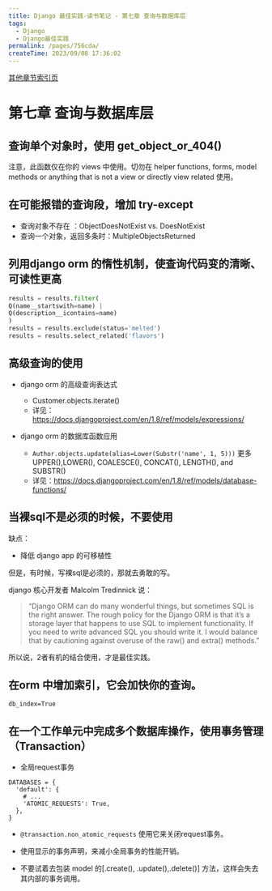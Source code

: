 ```yaml
---
title: Django 最佳实践-读书笔记 - 第七章 查询与数据库层
tags:
  - Django
  - Django最佳实践
permalink: /pages/756cda/
createTime: 2023/09/08 17:36:02
---
```


[其他章节索引页](/pages/39558d/)

# 第七章 查询与数据库层

## 查询单个对象时，使用 get_object_or_404()

注意，此函数仅在你的 views 中使用。切勿在 helper functions, forms, model methods or anything that is not a view
or directly view related 使用。

## 在可能报错的查询段，增加 try-except

- 查询对象不存在 ：ObjectDoesNotExist vs. DoesNotExist
- 查询一个对象，返回多条时：MultipleObjectsReturned

## 列用django orm 的惰性机制，使查询代码变的清晰、可读性更高

```python
results = results.filter(
Q(name__startswith=name) |
Q(description__icontains=name)
)
results = results.exclude(status='melted')
results = results.select_related('flavors')

```

## 高级查询的使用

- django orm 的高级查询表达式
  - Customer.objects.iterate()
  - 详见：https://docs.djangoproject.com/en/1.8/ref/models/expressions/
  
- django orm 的数据库函数应用
  - `Author.objects.update(alias=Lower(Substr('name', 1, 5)))` 更多 UPPER(),LOWER(), COALESCE(), CONCAT(), LENGTH(), and SUBSTR()
  - 详见：https://docs.djangoproject.com/en/1.8/ref/models/database-functions/ 
  
## 当裸sql不是必须的时候，不要使用

缺点：
- 降低 django app 的可移植性

但是，有时候，写裸sql是必须的，那就去勇敢的写。

django 核心开发者  Malcolm Tredinnick 说：

> “Django ORM can do many wonderful things, but sometimes SQL is the right
answer. The rough policy for the Django ORM is that it’s a storage layer that
happens to use SQL to implement functionality. If you need to write advanced
SQL you should write it. I would balance that by cautioning against overuse of
the raw() and extra() methods.”

所以说，2者有机的结合使用，才是最佳实践。

## 在orm 中增加索引，它会加快你的查询。

`db_index=True`

## 在一个工作单元中完成多个数据库操作，使用事务管理（Transaction）

- 全局request事务 
```
DATABASES = {
  'default': {
    # ...
    'ATOMIC_REQUESTS': True,
  },
}
```
- `@transaction.non_atomic_requests` 使用它来关闭request事务。
 
- 使用显示的事务声明，来减小全局事务的性能开销。

- 不要试着去包装 model 的[.create(), .update(),.delete()] 方法，这样会失去其内部的事务调用。
